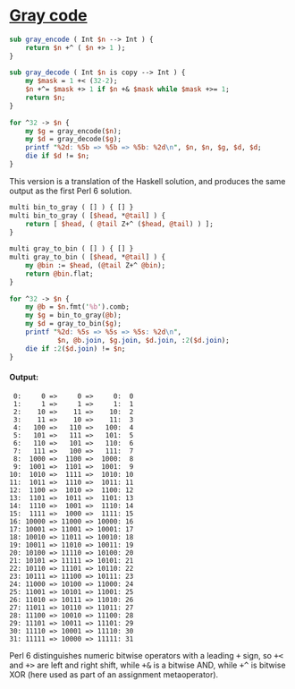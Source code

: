 [1]: http://rosettacode.org/wiki/Gray_code

# [Gray code][1]

```perl
sub gray_encode ( Int $n --> Int ) {
    return $n +^ ( $n +> 1 );
}
 
sub gray_decode ( Int $n is copy --> Int ) {
    my $mask = 1 +< (32-2);
    $n +^= $mask +> 1 if $n +& $mask while $mask +>= 1;
    return $n;
}
 
for ^32 -> $n {
    my $g = gray_encode($n);
    my $d = gray_decode($g);
    printf "%2d: %5b => %5b => %5b: %2d\n", $n, $n, $g, $d, $d;
    die if $d != $n;
}
```


This version is a translation of the Haskell solution,
and produces the same output as the first Perl 6 solution.

```perl
multi bin_to_gray ( [] ) { [] }
multi bin_to_gray ( [$head, *@tail] ) {
    return [ $head, ( @tail Z+^ ($head, @tail) ) ];
}
 
multi gray_to_bin ( [] ) { [] }
multi gray_to_bin ( [$head, *@tail] ) {
    my @bin := $head, (@tail Z+^ @bin);
    return @bin.flat;
}
 
for ^32 -> $n {
    my @b = $n.fmt('%b').comb;
    my $g = bin_to_gray(@b);
    my $d = gray_to_bin($g);
    printf "%2d: %5s => %5s => %5s: %2d\n",
            $n, @b.join, $g.join, $d.join, :2($d.join);
    die if :2($d.join) != $n;
}
```

#### Output:
```
 0:     0 =>     0 =>     0:  0
 1:     1 =>     1 =>     1:  1
 2:    10 =>    11 =>    10:  2
 3:    11 =>    10 =>    11:  3
 4:   100 =>   110 =>   100:  4
 5:   101 =>   111 =>   101:  5
 6:   110 =>   101 =>   110:  6
 7:   111 =>   100 =>   111:  7
 8:  1000 =>  1100 =>  1000:  8
 9:  1001 =>  1101 =>  1001:  9
10:  1010 =>  1111 =>  1010: 10
11:  1011 =>  1110 =>  1011: 11
12:  1100 =>  1010 =>  1100: 12
13:  1101 =>  1011 =>  1101: 13
14:  1110 =>  1001 =>  1110: 14
15:  1111 =>  1000 =>  1111: 15
16: 10000 => 11000 => 10000: 16
17: 10001 => 11001 => 10001: 17
18: 10010 => 11011 => 10010: 18
19: 10011 => 11010 => 10011: 19
20: 10100 => 11110 => 10100: 20
21: 10101 => 11111 => 10101: 21
22: 10110 => 11101 => 10110: 22
23: 10111 => 11100 => 10111: 23
24: 11000 => 10100 => 11000: 24
25: 11001 => 10101 => 11001: 25
26: 11010 => 10111 => 11010: 26
27: 11011 => 10110 => 11011: 27
28: 11100 => 10010 => 11100: 28
29: 11101 => 10011 => 11101: 29
30: 11110 => 10001 => 11110: 30
31: 11111 => 10000 => 11111: 31
```


Perl 6 distinguishes numeric bitwise operators with a leading <tt>+</tt> sign,
so <tt>+&lt;</tt> and <tt>+&gt;</tt> are left and right shift,
while <tt>+&amp;</tt> is a bitwise AND, while <tt>+^</tt> is bitwise XOR
(here used as part of an assignment metaoperator).
